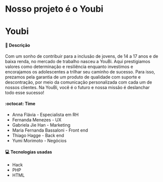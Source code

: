 # Nosso projeto é o Youbi

# Youbi

#### :page_with_curl: Descrição
Com um sonho de contribuir para a inclusão de jovens, de 14 a 17 anos e de baixa renda, no mercado de trabalho nasceu a YouBi. Aqui prestigiamos valores como determinação e resiliência enquanto investimos e encorajamos os adolescentes a trilhar seu caminho de sucesso. Para isso, prezamos pela garantia de um produto de qualidade com suporte e descontração, por meio da comunicação personalizada com cada um de nossos clientes. 
Na YouBi, você é o futuro e nossa missão é deslanchar todo esse sucesso!

#### :octocat: Time
* Anna Flávia - Especialista em RH
* Fernanda Menezes - UX
* Gabriela Jie Han - Marketing
* Maria Fernanda Bassaloni - Front end
* Thiago Hagge - Back end
* Yumi Morimoto - Negócios

#### :computer: Tecnologias usadas
* Hack
* PHP
* HTML
